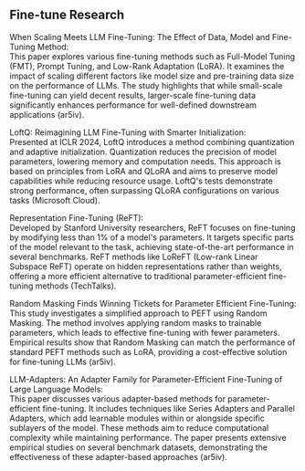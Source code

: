 
## Fine-tune Research

When Scaling Meets LLM Fine-Tuning: The Effect of Data, Model and Fine-Tuning Method:</br>
This paper explores various fine-tuning methods such as Full-Model Tuning (FMT), Prompt Tuning, and Low-Rank Adaptation (LoRA). It examines the impact of scaling different factors like model size and pre-training data size on the performance of LLMs. The study highlights that while small-scale fine-tuning can yield decent results, larger-scale fine-tuning data significantly enhances performance for well-defined downstream applications​ (ar5iv)​.</br>

LoftQ: Reimagining LLM Fine-Tuning with Smarter Initialization:</br>
Presented at ICLR 2024, LoftQ introduces a method combining quantization and adaptive initialization. Quantization reduces the precision of model parameters, lowering memory and computation needs. This approach is based on principles from LoRA and QLoRA and aims to preserve model capabilities while reducing resource usage. LoftQ's tests demonstrate strong performance, often surpassing QLoRA configurations on various tasks​ (Microsoft Cloud)​.</br>

Representation Fine-Tuning (ReFT):</br>
Developed by Stanford University researchers, ReFT focuses on fine-tuning by modifying less than 1% of a model's parameters. It targets specific parts of the model relevant to the task, achieving state-of-the-art performance in several benchmarks. ReFT methods like LoReFT (Low-rank Linear Subspace ReFT) operate on hidden representations rather than weights, offering a more efficient alternative to traditional parameter-efficient fine-tuning methods​ (TechTalks)​.</br>

Random Masking Finds Winning Tickets for Parameter Efficient Fine-Tuning:</br>
This study investigates a simplified approach to PEFT using Random Masking. The method involves applying random masks to trainable parameters, which leads to effective fine-tuning with fewer parameters. Empirical results show that Random Masking can match the performance of standard PEFT methods such as LoRA, providing a cost-effective solution for fine-tuning LLMs​ (ar5iv)​.</br>

LLM-Adapters: An Adapter Family for Parameter-Efficient Fine-Tuning of Large Language Models:</br>
This paper discusses various adapter-based methods for parameter-efficient fine-tuning. It includes techniques like Series Adapters and Parallel Adapters, which add learnable modules within or alongside specific sublayers of the model. These methods aim to reduce computational complexity while maintaining performance. The paper presents extensive empirical studies on several benchmark datasets, demonstrating the effectiveness of these adapter-based approaches​ (ar5iv)​.</br>



